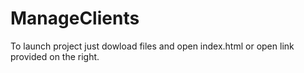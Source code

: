 # ManageClients
To launch project just dowload files and open index.html or open link provided on the right.
